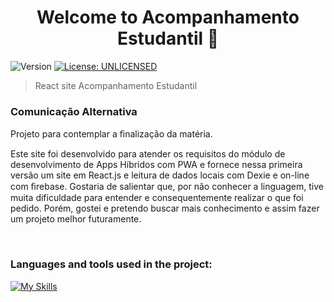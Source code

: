 <h1 align="center">Welcome to Acompanhamento Estudantil 👋</h1>
<p>
  <img alt="Version" src="https://img.shields.io/badge/version-0.0.1-blue.svg?cacheSeconds=2592000" />
  <a href="#" target="_blank">
    <img alt="License: UNLICENSED" src="https://img.shields.io/badge/License-UNLICENSED-yellow.svg" />
  </a>
</p>

> React site Acompanhamento Estudantil

### Comunicação Alternativa

Projeto para contemplar a ﬁnalização da matéria.

Este site foi desenvolvido para atender os requisitos do módulo de desenvolvimento de Apps Híbridos com PWA e fornece nessa primeira versão um site em React.js e leitura de dados locais com Dexie e on-line com ﬁrebase. Gostaria de salientar que, por não conhecer a linguagem, tive muita dificuldade para entender e consequentemente realizar o que foi pedido. Porém, gostei e pretendo buscar mais conhecimento e assim fazer um projeto melhor futuramente.

<br/>

<h3 align="left">Languages ​​and tools used in the project:</h3>

[![My Skills](https://skillicons.dev/icons?i=react,firebase,materialui,styledcomponents)](https://skillicons.dev)

<br/>